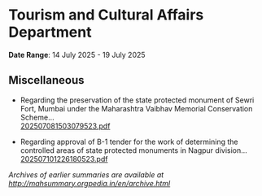 # Tourism and Cultural Affairs Department

**Date Range**: 14 July 2025 - 19 July 2025


## Miscellaneous
- Regarding the preservation of the state protected monument of Sewri Fort, Mumbai under the Maharashtra Vaibhav Memorial Conservation Scheme...\
  [202507081503079523.pdf](https://gr.maharashtra.gov.in/Site/Upload/Government%20Resolutions/English/202507081503079523.pdf)

- Regarding approval of B-1 tender for the work of determining the controlled areas of state protected monuments in Nagpur division...\
  [202507101226180523.pdf](https://gr.maharashtra.gov.in/Site/Upload/Government%20Resolutions/English/202507101226180523.pdf)


*Archives of earlier summaries are available at http://mahsummary.orgpedia.in/en/archive.html*